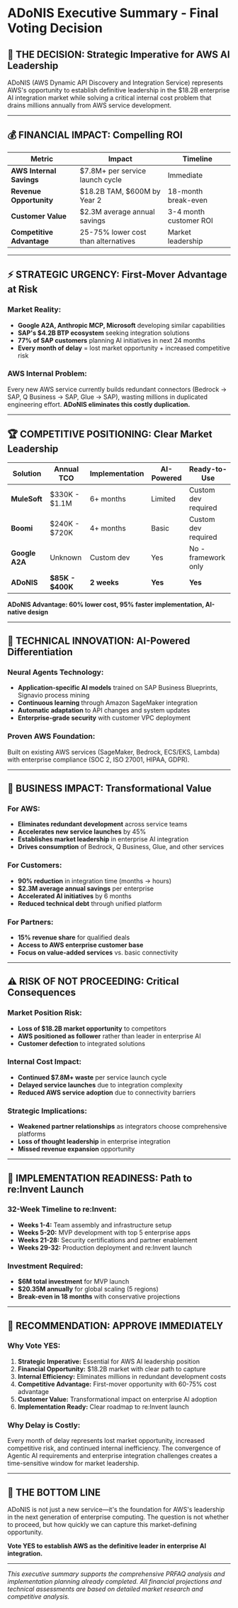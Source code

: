 # ADoNIS Executive Summary - Final Voting Decision

## 🎯 **THE DECISION: Strategic Imperative for AWS AI Leadership**

ADoNIS (AWS Dynamic API Discovery and Integration Service) represents AWS's opportunity to establish definitive leadership in the $18.2B enterprise AI integration market while solving a critical internal cost problem that drains millions annually from AWS service development.

---

## 💰 **FINANCIAL IMPACT: Compelling ROI**

| **Metric** | **Impact** | **Timeline** |
|------------|------------|--------------|
| **AWS Internal Savings** | $7.8M+ per service launch cycle | Immediate |
| **Revenue Opportunity** | $18.2B TAM, $600M by Year 2 | 18-month break-even |
| **Customer Value** | $2.3M average annual savings | 3-4 month customer ROI |
| **Competitive Advantage** | 25-75% lower cost than alternatives | Market leadership |

---

## ⚡ **STRATEGIC URGENCY: First-Mover Advantage at Risk**

### **Market Reality:**
- **Google A2A, Anthropic MCP, Microsoft** developing similar capabilities
- **SAP's $4.2B BTP ecosystem** seeking integration solutions
- **77% of SAP customers** planning AI initiatives in next 24 months
- **Every month of delay** = lost market opportunity + increased competitive risk

### **AWS Internal Problem:**
Every new AWS service currently builds redundant connectors (Bedrock → SAP, Q Business → SAP, Glue → SAP), wasting millions in duplicated engineering effort. **ADoNIS eliminates this costly duplication.**

---

## 🏆 **COMPETITIVE POSITIONING: Clear Market Leadership**

| **Solution** | **Annual TCO** | **Implementation** | **AI-Powered** | **Ready-to-Use** |
|--------------|----------------|-------------------|----------------|------------------|
| **MuleSoft** | $330K - $1.1M | 6+ months | Limited | Custom dev required |
| **Boomi** | $240K - $720K | 4+ months | Basic | Custom dev required |
| **Google A2A** | Unknown | Custom dev | Yes | No - framework only |
| **ADoNIS** | **$85K - $400K** | **2 weeks** | **Yes** | **Yes** |

**ADoNIS Advantage: 60% lower cost, 95% faster implementation, AI-native design**

---

## 🧠 **TECHNICAL INNOVATION: AI-Powered Differentiation**

### **Neural Agents Technology:**
- **Application-specific AI models** trained on SAP Business Blueprints, Signavio process mining
- **Continuous learning** through Amazon SageMaker integration
- **Automatic adaptation** to API changes and system updates
- **Enterprise-grade security** with customer VPC deployment

### **Proven AWS Foundation:**
Built on existing AWS services (SageMaker, Bedrock, ECS/EKS, Lambda) with enterprise compliance (SOC 2, ISO 27001, HIPAA, GDPR).

---

## 🎯 **BUSINESS IMPACT: Transformational Value**

### **For AWS:**
- **Eliminates redundant development** across service teams
- **Accelerates new service launches** by 45%
- **Establishes market leadership** in enterprise AI integration
- **Drives consumption** of Bedrock, Q Business, Glue, and other services

### **For Customers:**
- **90% reduction** in integration time (months → hours)
- **$2.3M average annual savings** per enterprise
- **Accelerated AI initiatives** by 6 months
- **Reduced technical debt** through unified platform

### **For Partners:**
- **15% revenue share** for qualified deals
- **Access to AWS enterprise customer base**
- **Focus on value-added services** vs. basic connectivity

---

## ⚠️ **RISK OF NOT PROCEEDING: Critical Consequences**

### **Market Position Risk:**
- **Loss of $18.2B market opportunity** to competitors
- **AWS positioned as follower** rather than leader in enterprise AI
- **Customer defection** to integrated solutions

### **Internal Cost Impact:**
- **Continued $7.8M+ waste** per service launch cycle
- **Delayed service launches** due to integration complexity
- **Reduced AWS service adoption** due to connectivity barriers

### **Strategic Implications:**
- **Weakened partner relationships** as integrators choose comprehensive platforms
- **Loss of thought leadership** in enterprise integration
- **Missed revenue expansion** opportunity

---

## 📅 **IMPLEMENTATION READINESS: Path to re:Invent Launch**

### **32-Week Timeline to re:Invent:**
- **Weeks 1-4:** Team assembly and infrastructure setup
- **Weeks 5-20:** MVP development with top 5 enterprise apps
- **Weeks 21-28:** Security certifications and partner enablement
- **Weeks 29-32:** Production deployment and re:Invent launch

### **Investment Required:**
- **$6M total investment** for MVP launch
- **$20.35M annually** for global scaling (5 regions)
- **Break-even in 18 months** with conservative projections

---

## 🚀 **RECOMMENDATION: APPROVE IMMEDIATELY**

### **Why Vote YES:**
1. **Strategic Imperative:** Essential for AWS AI leadership position
2. **Financial Opportunity:** $18.2B market with clear path to capture
3. **Internal Efficiency:** Eliminates millions in redundant development costs
4. **Competitive Advantage:** First-mover opportunity with 60-75% cost advantage
5. **Customer Value:** Transformational impact on enterprise AI adoption
6. **Implementation Ready:** Clear roadmap to re:Invent launch

### **Why Delay is Costly:**
Every month of delay represents lost market opportunity, increased competitive risk, and continued internal inefficiency. The convergence of Agentic AI requirements and enterprise integration challenges creates a time-sensitive window for market leadership.

---

## 🎯 **THE BOTTOM LINE**

ADoNIS is not just a new service—it's the foundation for AWS's leadership in the next generation of enterprise computing. The question is not whether to proceed, but how quickly we can capture this market-defining opportunity.

**Vote YES to establish AWS as the definitive leader in enterprise AI integration.**

---

*This executive summary supports the comprehensive PRFAQ analysis and implementation planning already completed. All financial projections and technical assessments are based on detailed market research and competitive analysis.*

